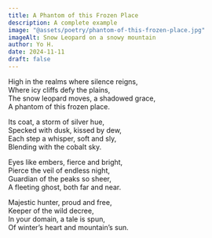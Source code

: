 ```yaml
---
title: A Phantom of this Frozen Place
description: A complete example
image: "@assets/poetry/phantom-of-this-frozen-place.jpg"
imageAlt: Snow Leopard on a snowy mountain
author: Yo H.
date: 2024-11-11
draft: false
---
```


High in the realms where silence reigns,  
Where icy cliffs defy the plains,  
The snow leopard moves, a shadowed grace,  
A phantom of this frozen place.

Its coat, a storm of silver hue,  
Specked with dusk, kissed by dew,  
Each step a whisper, soft and sly,  
Blending with the cobalt sky.

Eyes like embers, fierce and bright,  
Pierce the veil of endless night,  
Guardian of the peaks so sheer,  
A fleeting ghost, both far and near.

Majestic hunter, proud and free,  
Keeper of the wild decree,  
In your domain, a tale is spun,  
Of winter’s heart and mountain’s sun.
